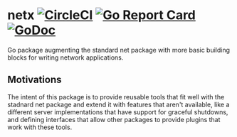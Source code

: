 netx [![CircleCI](https://circleci.com/gh/segmentio/netx.svg?style=shield)](https://circleci.com/gh/segmentio/netx) [![Go Report Card](https://goreportcard.com/badge/github.com/segmentio/netx)](https://goreportcard.com/report/github.com/segmentio/netx) [![GoDoc](https://godoc.org/github.com/segmentio/netx?status.svg)](https://godoc.org/github.com/segmentio/netx)
====

Go package augmenting the standard net package with more basic building blocks
for writing network applications.

Motivations
-----------

The intent of this package is to provide reusable tools that fit well with the
stadnard net package and extend it with features that aren't available, like a
different server implementations that have support for graceful shutdowns, and
defining interfaces that allow other packages to provide plugins that work with
these tools.

